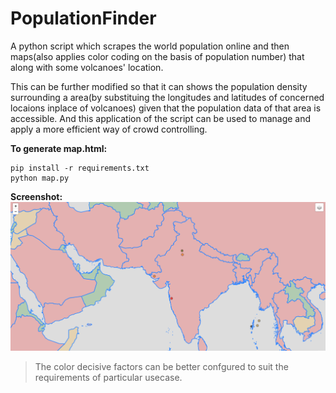 # PopulationFinder
A python script which scrapes the world population online and then maps(also applies color coding on the basis of population number) that along with some volcanoes' location.

This can be further modified so that it can shows the population density surrounding a area(by substituing the longitudes and latitudes of concerned locaions inplace of volcanoes) given that the population data of that area is accessible. And this application of the script can be used to manage and apply a more efficient way of crowd controlling.


**To generate map.html:**

```
pip install -r requirements.txt
python map.py
```

**Screenshot:**
![Screenshot](screenshot.png)
> The color decisive factors can be better confgured to suit the requirements of particular usecase.
